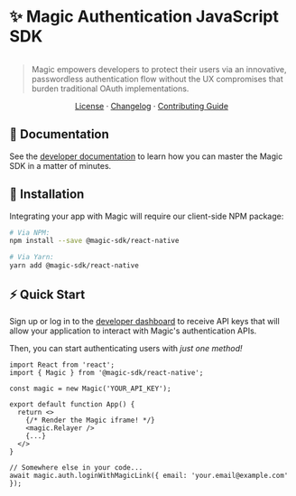 <!-- force publish -->

# ✨ Magic Authentication JavaScript SDK

[![<MagicLabs>](https://circleci.com/gh/magiclabs/magic-js.svg?style=shield)](https://circleci.com/gh/magiclabs/magic-js)

> Magic empowers developers to protect their users via an innovative, passwordless authentication flow without the UX compromises that burden traditional OAuth implementations.

<p align="center">
  <a href="https://github.com/magiclabs/magic-js/blob/master/packages/@magic-sdk/react-native/LICENSE">License</a> ·
  <a href="https://github.com/magiclabs/magic-js/blob/master/packages/@magic-sdk/react-native/CHANGELOG.md">Changelog</a> ·
  <a href="https://github.com/magiclabs/magic-js/blob/master/CONTRIBUTING.md">Contributing Guide</a>
</p>

## 📖 Documentation

See the [developer documentation](https://docs.magic.link) to learn how you can master the Magic SDK in a matter of minutes.

## 🔗 Installation

Integrating your app with Magic will require our client-side NPM package:

```bash
# Via NPM:
npm install --save @magic-sdk/react-native

# Via Yarn:
yarn add @magic-sdk/react-native
```

## ⚡️ Quick Start

Sign up or log in to the [developer dashboard](https://dashboard.magic.link) to receive API keys that will allow your application to interact with Magic's authentication APIs.

Then, you can start authenticating users with _just one method!_

```tsx
import React from 'react';
import { Magic } from '@magic-sdk/react-native';

const magic = new Magic('YOUR_API_KEY');

export default function App() {
  return <>
    {/* Render the Magic iframe! */}
    <magic.Relayer />
    {...}
  </>
}

// Somewhere else in your code...
await magic.auth.loginWithMagicLink({ email: 'your.email@example.com' });
```
